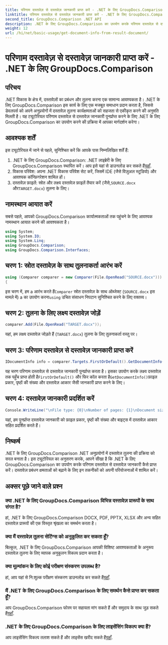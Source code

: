 ```yaml
---
title: परिणाम दस्तावेज़ से दस्तावेज़ जानकारी प्राप्त करें - .NET के लिए GroupDocs.Comparison
linktitle: परिणाम दस्तावेज़ से दस्तावेज़ जानकारी प्राप्त करें - .NET के लिए GroupDocs.Comparison
second_title: GroupDocs.Comparison .NET API
description: .NET के लिए GroupDocs.Comparison का उपयोग करके परिणाम दस्तावेज़ से दस्तावेज़ जानकारी पुनर्प्राप्त करना सीखें। .NET डेवलपर्स के लिए आसान चरण बताए गए।
weight: 12
url: /hi/net/basic-usage/get-document-info-from-result-document/
---
```


# परिणाम दस्तावेज़ से दस्तावेज़ जानकारी प्राप्त करें - .NET के लिए GroupDocs.Comparison

## परिचय
.NET विकास के क्षेत्र में, दस्तावेज़ों का प्रबंधन और तुलना करना एक सामान्य आवश्यकता है। .NET के लिए GroupDocs.Comparison इस कार्य के लिए एक मजबूत समाधान प्रदान करता है, जिससे डेवलपर्स को अपने अनुप्रयोगों में दस्तावेज़ तुलना कार्यक्षमताओं को सहजता से एकीकृत करने की अनुमति मिलती है। यह ट्यूटोरियल परिणाम दस्तावेज़ से दस्तावेज़ जानकारी पुनर्प्राप्त करने के लिए .NET के लिए GroupDocs.Comparison का उपयोग करने की प्रक्रिया में आपका मार्गदर्शन करेगा। 
## आवश्यक शर्तें
इस ट्यूटोरियल में जाने से पहले, सुनिश्चित करें कि आपके पास निम्नलिखित शर्तें हैं:
1. .NET के लिए GroupDocs.Comparison: .NET लाइब्रेरी के लिए GroupDocs.Comparison स्थापित करें। आप इसे यहां से डाउनलोड कर सकते हैं[यहाँ](https://releases.groupdocs.com/comparison/net/).
2. विकास परिवेश: अपना .NET विकास परिवेश सेट करें, जिसमें IDE (जैसे विज़ुअल स्टूडियो) और आवश्यक कॉन्फ़िगरेशन शामिल हों।
3.  दस्तावेज़ फ़ाइलें: स्रोत और लक्ष्य दस्तावेज़ फ़ाइलें तैयार करें (जैसे,`SOURCE.docx` और`TARGET.docx`) तुलना के लिए।

## नामस्थान आयात करें
सबसे पहले, आपको GroupDocs.Comparison कार्यात्मकताओं तक पहुंचने के लिए आवश्यक नामस्थान आयात करने की आवश्यकता है।

```csharp
using System;
using System.IO;
using System.Linq;
using GroupDocs.Comparison;
using GroupDocs.Comparison.Interfaces;
```

## चरण 1: स्रोत दस्तावेज़ के साथ तुलनाकर्ता आरंभ करें
```csharp
using (Comparer comparer = new Comparer(File.OpenRead("SOURCE.docx")))
{
```
 इस चरण में, हम a आरंभ करते हैं`Comparer` स्रोत दस्तावेज़ के साथ ऑब्जेक्ट (`SOURCE.docx` इस मामले में) a का उपयोग करना`using` उचित संसाधन निपटान सुनिश्चित करने के लिए वक्तव्य।
## चरण 2: तुलना के लिए लक्ष्य दस्तावेज़ जोड़ें
```csharp
comparer.Add(File.OpenRead("TARGET.docx"));
```
यहां, हम लक्ष्य दस्तावेज़ जोड़ते हैं (`TARGET.docx`) तुलना के लिए तुलनाकर्ता वस्तु पर।
## चरण 3: परिणाम दस्तावेज़ से दस्तावेज़ जानकारी प्राप्त करें
```csharp
IDocumentInfo info = comparer.Targets.FirstOrDefault().GetDocumentInfo();
```
 यह चरण परिणाम दस्तावेज़ से दस्तावेज़ जानकारी पुनर्प्राप्त करता है। इसका उपयोग करके लक्ष्य दस्तावेज़ तक पहुँच प्राप्त होती है`FirstOrDefault()` और फिर कॉल करता है`GetDocumentInfo()`फ़ाइल प्रकार, पृष्ठों की संख्या और दस्तावेज़ आकार जैसी जानकारी प्राप्त करने के लिए।
## चरण 4: दस्तावेज़ जानकारी प्रदर्शित करें
```csharp
Console.WriteLine("\nFile type: {0}\nNumber of pages: {1}\nDocument size: {2} bytes", info.FileType, info.PageCount, info.Size);
```
यहां, हम पुनर्प्राप्त दस्तावेज़ जानकारी को फ़ाइल प्रकार, पृष्ठों की संख्या और बाइट्स में दस्तावेज़ आकार सहित प्रदर्शित करते हैं।

## निष्कर्ष
.NET के लिए GroupDocs.Comparison .NET अनुप्रयोगों में दस्तावेज़ तुलना की प्रक्रिया को सरल बनाता है। इस ट्यूटोरियल का अनुसरण करके, आपने सीखा है कि .NET के लिए GroupDocs.Comparison का उपयोग करके परिणाम दस्तावेज़ से दस्तावेज़ जानकारी कैसे प्राप्त करें। दस्तावेज़ प्रबंधन क्षमताओं को बढ़ाने के लिए इन तकनीकों को अपनी परियोजनाओं में शामिल करें।
## अक्सर पूछे जाने वाले प्रश्न
### क्या .NET के लिए GroupDocs.Comparison विभिन्न दस्तावेज़ प्रारूपों के साथ संगत है?
हां, .NET के लिए GroupDocs.Comparison DOCX, PDF, PPTX, XLSX और अन्य सहित दस्तावेज़ प्रारूपों की एक विस्तृत श्रृंखला का समर्थन करता है।
### क्या मैं दस्तावेज़ तुलना सेटिंग्स को अनुकूलित कर सकता हूँ?
बिल्कुल, .NET के लिए GroupDocs.Comparison आपकी विशिष्ट आवश्यकताओं के अनुरूप दस्तावेज़ तुलना के लिए व्यापक अनुकूलन विकल्प प्रदान करता है।
### क्या मूल्यांकन के लिए कोई परीक्षण संस्करण उपलब्ध है?
 हां, आप यहां से नि:शुल्क परीक्षण संस्करण डाउनलोड कर सकते हैं[यहाँ](https://releases.groupdocs.com/).
### मैं .NET के लिए GroupDocs.Comparison के लिए समर्थन कैसे प्राप्त कर सकता हूँ?
 आप GroupDocs.Comparison फोरम पर सहायता मांग सकते हैं और समुदाय के साथ जुड़ सकते हैं[यहाँ](https://forum.groupdocs.com/c/comparison/12).
### .NET के लिए GroupDocs.Comparison के लिए लाइसेंसिंग विकल्प क्या हैं?
 आप लाइसेंसिंग विकल्प तलाश सकते हैं और लाइसेंस खरीद सकते हैं[यहाँ](https://purchase.groupdocs.com/buy).